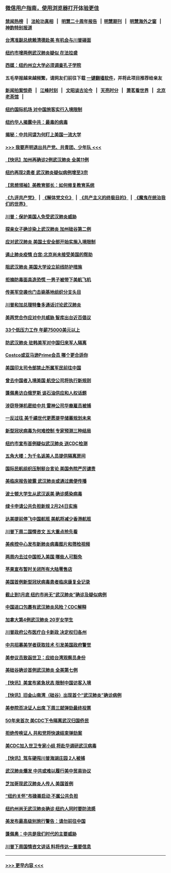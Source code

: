 ### [微信用户指南，使用浏览器打开体验更佳](https://github.com/gfw-breaker/banned-news1/blob/master/indexes/wechat-guide.md?t=0)
#### [禁闻热榜](热点新闻.md?t=0)  &nbsp;&nbsp;|&nbsp;&nbsp; [法轮功真相](https://github.com/gfw-breaker/truth/blob/master/README.md?t=0) &nbsp;&nbsp;|&nbsp;&nbsp; [明慧二十周年报告](https://github.com/gfw-breaker/mh-reports/blob/master/README.md?t=0) &nbsp;&nbsp;|&nbsp;&nbsp;[明慧期刊](https://github.com/gfw-breaker/mh-qikan) &nbsp;&nbsp;|&nbsp;&nbsp; [明慧海外之窗](https://github.com/gfw-breaker/mh-news/blob/master/README.md?t=0) &nbsp;&nbsp;|&nbsp;&nbsp; [神韵特别报道](https://github.com/gfw-breaker/mh-news/blob/master/shenyun.md?t=0)
#### [台湾准副总统赖清德赴美 有机会与川普碰面](../pages/nsc412/n11841332.md?t=02031933) 
#### [纽约市增两例武汉肺炎疑似 在法拉盛](../pages/nsc412/n11840625.md?t=02031933) 
#### [西媒：纽约州立大学必须调查孔子学院](../pages/nsc412/n11840637.md?t=02031933) 
#### 五毛举报越来越频繁，请网友们前往下载 [一键翻墙软件](https://github.com/gfw-breaker/ssr-accounts)，并将此项目推荐给亲友
#### [新闻拍案惊奇](https://github.com/gfw-breaker/banned-news1/blob/master/pages/link4.md) &nbsp;&nbsp;|&nbsp;&nbsp; [江峰时刻](https://github.com/gfw-breaker/banned-news1/blob/master/pages/link4.md) &nbsp;&nbsp;|&nbsp;&nbsp; [文昭谈古论今](https://github.com/gfw-breaker/banned-news1/blob/master/pages/link4.md) &nbsp;&nbsp;|&nbsp;&nbsp; [天亮时分](https://github.com/gfw-breaker/banned-news1/blob/master/pages/link4.md) &nbsp;&nbsp;|&nbsp;&nbsp; [萧茗看世界](https://github.com/gfw-breaker/banned-news1/blob/master/pages/link4.md) &nbsp;&nbsp;|&nbsp;&nbsp; [北京老茶馆](https://github.com/gfw-breaker/banned-news1/blob/master/pages/link4.md) &nbsp;&nbsp;|&nbsp;&nbsp; 
#### [纽约国际机场  对中国旅客实行入境限制](../pages/nsc412/n11840619.md?t=02031933) 
#### [纽约华人揭露中共：最毒的病毒](../pages/nsc412/n11840631.md?t=02031933) 
#### [揭秘：中共间谍为何盯上美国一流大学](../pages/nsc412/n11840270.md?t=02031933) 
#### [>>> 我要声明退出共产党、共青团、少年队 <<<](https://github.com/begood0513/goodnews/blob/master/quit/letter.md) 
#### [【快讯】加州再确诊2例武汉肺炎 全美11例](../pages/nsc412/n11840339.md?t=02031933) 
#### [纽约再现2患者 武汉肺炎疑似病例增至3宗](../pages/nsc412/n11840010.md?t=02031933) 
#### [【思想领袖】美教育部长：如何修复教育系统](../pages/nsc412/n11690865.md?t=02031933) 
#### [《九评共产党》](https://github.com/begood0513/9ping.md/blob/master/README.md) &nbsp;|&nbsp; [《解体党文化》](../../../../jtdwh.md/blob/master/README.md)  &nbsp;|&nbsp; [《共产主义的终极目的》](../../../../gczydzjmd.md/blob/master/README.md) &nbsp;|&nbsp; [《魔鬼在统治我们的世界》](../../../../mgztzwmdsj.md/blob/master/README.md) 
#### [川普：保护美国人免受武汉肺炎威胁](../pages/nsc412/n11839718.md?t=02031933) 
#### [探亲女子确诊染上武汉肺炎 加州硅谷第二例](../pages/nsc412/n11839784.md?t=02031933) 
#### [应对武汉肺炎 美国土安全部开始实施入境限制](../pages/nsc412/n11839729.md?t=02031933) 
#### [遏止肺炎疫情 白宫:北京尚未接受美国的帮助](../pages/nsc412/n11839660.md?t=02031933) 
#### [阻武汉肺炎 美国大学设立前线防护措施](../pages/nsc412/n11839479.md?t=02031933) 
#### [拒摘防毒面具造恐慌 一男子被带下美航飞机](../pages/nsc412/n11839455.md?t=02031933) 
#### [传美军空袭也门击毙基地组织分支头目](../pages/nsc412/n11839210.md?t=02031933) 
#### [川普和加总理特鲁多通话讨论武汉肺炎](../pages/nsc412/n11839128.md?t=02031933) 
#### [美两党合作应对中共威胁 智库出台近百倡议](../pages/nsc412/n11838437.md?t=02031933) 
#### [33个低压力工作 年薪75000美元以上](../pages/nsc412/n11834441.md?t=02031933) 
#### [防武汉肺炎 驻韩美军对中国归来军人隔离](../pages/nsc412/n11838970.md?t=02031933) 
#### [Costco或亚马逊Prime会员 哪个更合适你](../pages/nsc412/n11834459.md?t=02031933) 
#### [美国印太司令部禁止所属军民前往中国](../pages/nsc412/n11838418.md?t=02031933) 
#### [曾去中国者入境美国 航空公司将执行新规则](../pages/nsc412/n11838375.md?t=02031933) 
#### [蓬佩奥访白俄罗斯 谈石油供应和人权话题](../pages/nsc412/n11838242.md?t=02031933) 
#### [涉窃导弹机密给中共 雷神公司华裔雇员被捕](../pages/nsc412/n11838129.md?t=02031933) 
#### [一反过往 美千禧世代更愿提早储蓄规划未来](../pages/nsc412/n11837601.md?t=02031933) 
#### [新型冠状病毒为何难控制 专家预测三种结局](../pages/nsc412/n11838002.md?t=02031933) 
#### [纽约市宣布首例疑似武汉肺炎 送CDC检测](../pages/nsc412/n11837852.md?t=02031933) 
#### [五角大楼：为千名返美人员提供隔离房间](../pages/nsc412/n11837831.md?t=02031933) 
#### [国际民航组织压制挺台言论 美国务院严厉谴责](../pages/nsc412/n11837791.md?t=02031933) 
#### [美临床报告披露 武汉肺炎或通过粪便传播](../pages/nsc412/n11837626.md?t=02031933) 
#### [波士顿大学生从武汉返美 确诊感染病毒](../pages/nsc412/n11837580.md?t=02031933) 
#### [绿卡申请公共负担新规 2月24日实施](../pages/nsc412/n11836634.md?t=02031933) 
#### [达美提前停飞中国航班 美航将减少香港航班](../pages/nsc412/n11837649.md?t=02031933) 
#### [川普下周二国情咨文 五大重点抢先看](../pages/nsc412/n11837512.md?t=02031933) 
#### [美疾控中心发布新肺炎病毒图片和筛检视频](../pages/nsc412/n11837491.md?t=02031933) 
#### [两周内去过中国拒入美国 哪些人可豁免](../pages/nsc412/n11837400.md?t=02031933) 
#### [苹果宣布暂时关闭所有大陆零售店](../pages/nsc412/n11837097.md?t=02031933) 
#### [美国首例新型冠状病毒患者临床康复全记录](../pages/nsc412/n11836513.md?t=02031933) 
#### [截止到1月底  纽约市尚无“武汉肺炎”确诊及疑似病例](../pages/nsc412/n11836657.md?t=02031933) 
#### [中国进口包裹有武汉肺炎风险？CDC解释](../pages/nsc412/n11836321.md?t=02031933) 
#### [加拿大第4例武汉肺炎 20岁女学生](../pages/nsc412/n11836537.md?t=02031933) 
#### [川普政府公布医疗白卡新政 决定权归各州](../pages/nsc412/n11836336.md?t=02031933) 
#### [中共招募美学者获取技术 引发美国政府警觉](../pages/nsc412/n11836277.md?t=02031933) 
#### [美参议员致函世卫：应给台湾观察员身份](../pages/nsc412/n11836183.md?t=02031933) 
#### [美硅谷确诊首例武汉肺炎 全美第七例](../pages/nsc412/n11836093.md?t=02031933) 
#### [【快讯】美宣布紧急状态 限制中国访客入境](../pages/nsc412/n11836030.md?t=02031933) 
#### [【快讯】旧金山南湾（硅谷）出现首个“武汉肺炎”确诊病例](../pages/nsc412/n11836084.md?t=02031933) 
#### [美参院否决证人出席 下周三就弹劾最终投票](../pages/nsc412/n11835900.md?t=02031933) 
#### [50年来首次 美CDC下令隔离武汉归国侨民](../pages/nsc412/n11835854.md?t=02031933) 
#### [拒绝传唤证人 共和党将快速结束弹劾案](../pages/nsc412/n11835573.md?t=02031933) 
#### [美CDC加入世卫专家小组 将赴华调研武汉病毒](../pages/nsc412/n11835584.md?t=02031933) 
#### [【快讯】驾车硬闯川普海湖庄园 2人被捕](../pages/nsc412/n11835785.md?t=02031933) 
#### [武汉肺炎爆发 中共或难以履行美中贸易协议](../pages/nsc412/n11834752.md?t=02031933) 
#### [芝加哥现武汉肺炎人传人 美国首例](../pages/nsc412/n11834730.md?t=02031933) 
#### [“纽约关怀”布碌崙启动  不属公共负担](../pages/nsc412/n11834269.md?t=02031933) 
#### [纽约州尚无武汉肺炎确诊  纽约人同时要防流感](../pages/nsc412/n11834247.md?t=02031933) 
#### [美发布最高级别旅行警告：请勿前往中国](../pages/nsc412/n11834038.md?t=02031933) 
#### [蓬佩奥：中共是我们时代的主要威胁](../pages/nsc412/n11833434.md?t=02031933) 
#### [川普下周国情咨文讲话 料将传达一重要信息](../pages/nsc412/n11833714.md?t=02031933) 

----
#### [ >>> 更早内容 <<< ](../indexes/nsc412-earlier.md)
